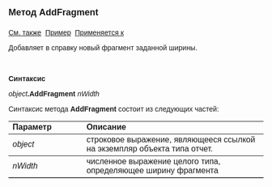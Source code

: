 <html>
<head>
<title>Отчет\AddFragment</title>
</head>

<body>

<p><strong><font size="4" face="Arial">Метод AddFragment<br>
<br>
</font></strong><font face="Arial"><a href="../AsRepViewer.html">См. 
также</a>&nbsp;
<a href="../../Examples/E_AsRepViewer.html">Пример</a>&nbsp; <a
href="../AsRepViewer.html">Применяется к</a></font></p>

<p><font face="Arial">Добавляет в справку новый фрагмент заданной 
ширины.</font></p>

<p>&nbsp;</p>

<p class="label"><font face="Arial"><b>Синтаксис</b></font></p>

<p><font face="Arial"><em>object</em><strong>.AddFragment </strong><em>
nWidth</em></font></p>

<p><font face="Arial">Синтаксис метода <strong>AddFragment</strong>
состоит из следующих частей:</font></p>

<table border="1" cellPadding="5" cols="2" frame="below" rules="rows">
<TBODY>
  <tr vAlign="top">
    <td class="label" width="29%"><font face="Arial"><b>Параметр</b></font></td>
    <td class="label" width="71%"><font face="Arial"><strong>Описание</strong></font></td>
  </tr>
  <tr>
    <td width="29%"><font face="Arial"><em>object</em></font></td>
    <td width="71%"><font face="Arial">строковое выражение, являющееся 
	ссылкой на экземпляр объекта типа отчет.</font></td>
  </tr>
  <tr>
    <td width="29%"><em><font face="Arial">nWidth</font></em></td>
    <td width="71%"><font face="Arial">численное выражение целого 
	типа, определяющее ширину фрагмента</font></td>
  </tr>
</table>
</body>
</html>
